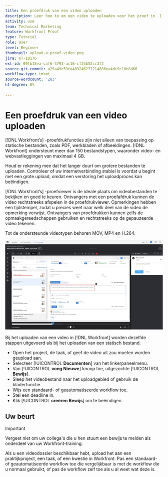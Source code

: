 ```yaml
---
title: Een proefdruk van een video uploaden
description: Leer hoe te om een video te uploaden voor het proef in  [!DNL &#x200B; Workfront].
activity: use
team: Technical Marketing
feature: Workfront Proof
type: Tutorial
role: User
level: Beginner
thumbnail: upload-a-proof-video.png
jira: KT-10176
exl-id: 09fb15ea-caf6-4793-ac16-cf24b52cc3f2
source-git-commit: a25a49e59ca483246271214886ea4dc9c10e8d66
workflow-type: tm+mt
source-wordcount: '283'
ht-degree: 0%

---
```


# Een proefdruk van een video uploaden

[!DNL Workfront’s] -proefdrukfuncties zijn niet alleen van toepassing op statische bestanden, zoals PDF, werkbladen of afbeeldingen. [!DNL Workfront] ondersteunt meer dan 150 bestandstypen, waaronder video- en webvastleggingen van maximaal 4 GB.

Houd er rekening mee dat het langer duurt om grotere bestanden te uploaden. Controleer of uw internetverbinding stabiel is voordat u begint met een grote upload, omdat een verstoring het uploadproces kan beëindigen.

<!-- For a complete list of uploadable file types, see the article, Supported proofing file types. -->

[!DNL Workfront’s] -proefviewer is de ideale plaats om videobestanden te bekijken en goed te keuren. Ontvangers met een proefafdruk kunnen de video rechtstreeks afspelen in de proefdrukviewer. Opmerkingen hebben een tijdstempel, zodat u precies weet naar welk deel van de video de opmerking verwijst. Ontvangers van proefdrukken kunnen zelfs de opmaakgereedschappen gebruiken en rechtstreeks op de gepauzeerde video tekenen.

Tot de ondersteunde videotypen behoren MOV, MP4 en H.264. <!-- Check the supported file types list to make sure the video type you use is compatible with Workfront’s proofing features.-->

![&#x200B; een beeld van prijsverhoging op een videoproefdruk dossier.](assets/upload-a-proof-of-a-video.png)

Bij het uploaden van een video in [!DNL Workfront] worden dezelfde stappen uitgevoerd als bij het uploaden van een statisch bestand.

* Open het project, de taak, of geef de video uit zou moeten worden geupload aan.
* Selecteer [!UICONTROL **Documenten**] van het linkerpaneelmenu.
* Van [!UICONTROL **voeg Nieuwe**] knoop toe, uitgezochte [!UICONTROL **Bewijs**].
* Sleep het videobestand naar het uploadgebied of gebruik de bladerfunctie.
* Wijs een standaard- of geautomatiseerde workflow toe.
* Stel een deadline in.
* Klik [!UICONTROL **creëren Bewijs**] om te beëindigen.

## Uw beurt

>[!IMPORTANT]
>
>Vergeet niet om uw collega&#39;s die u hen stuurt een bewijs te melden als onderdeel van uw Workfront-training.


Als u een videodossier beschikbaar hebt, upload het aan een praktijkproject, een taak, of een kwestie in Workfront. Pas een standaard- of geautomatiseerde workflow toe die vergelijkbaar is met de workflow die u normaal gebruikt, of pas de workflow zelf toe als u al weet wat deze is.

